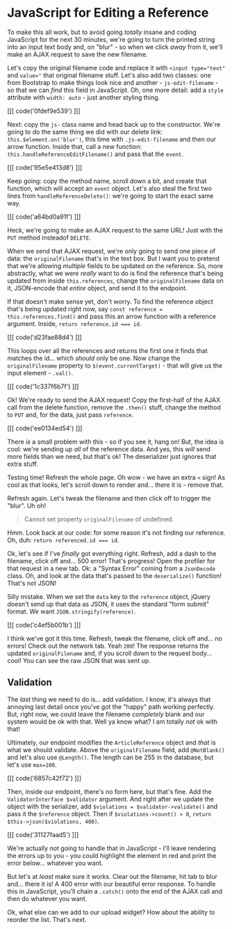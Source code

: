 # JavaScript for Editing a Reference

To make this all work, but to avoid going *totally* insane and coding JavaScript
for the next 30 minutes, we're going to turn the printed string into an input
text body and, on "blur" - so when we click *away* from it, we'll make an AJAX
request to save the new filename.

Let's copy the original filename code and replace it with
`<input type="text" ` and `value="` that original filename stuff. Let's also
add two classes: one from Bootstrap to make things look nice and another -
`js-edit-filename` - so that we can *find* this field in JavaScript. Oh, one more
detail: add a `style` attribute with `width: auto` - just another styling thing.

[[[ code('0fdef9e539') ]]]

Next: copy the `js-` class name and head back up to the constructor. We're going
to do the same thing we did with our delete link:
`this.$element.on('blur')`, this time with `.js-edit-filename` and then our arrow
function. Inside that, call a new function: `this.handleReferenceEditFilename()`
and pass that the `event`.

[[[ code('95e5e413d8') ]]]

Keep going: copy the method name, scroll down a bit, and create that function,
which will accept an `event` object. Let's also steal the first two lines from
`handleReferenceDelete()`: we're going to start the exact same way. 

[[[ code('a64bd0a91f') ]]]

Heck, we're going to make an AJAX request to the same URL! Just with the `PUT` method 
insteadof `DELETE`.

When we send that AJAX request, we're only going to send one piece of data: the
`originalFilename` that's in the text box. But I want you to pretend that we're
allowing *multiple* fields to be updated on the reference. So, more abstractly,
what we were *really* want to do is find the reference that's being updated from
inside `this.references`, change the `originalFilename` data on it, JSON-encode
that *entire* object, and send it to the endpoint.

If that doesn't make sense yet, don't worry. To find the reference object that's
being updated right now, say `const reference = this.references.find()` and pass
this an arrow function with a reference argument. Inside, `return reference.id === id`.

[[[ code('d23fae88d4') ]]]

This loops over all the references and returns the first one it finds that matches
the id... which *should* only be one. Now change the `originalFilename` property
to `$(event.currentTarget)` - that will give us the input element - `.val()`.

[[[ code('1c337f6b7f') ]]]

Ok! We're ready to send the AJAX request! Copy the first-half of the AJAX call from
the delete function, remove the `.then()` stuff, change the method to `PUT` and,
for the data, just pass `reference`.

[[[ code('ee0134ed54') ]]]

There *is* a small problem with this - so if you see it, hang on! But, the idea
is cool: we're sending up *all* of the reference data. And yes, this *will* send
more fields than we need, but that's ok! The deserializer just ignores that extra
stuff.

Testing time! Refresh the whole page. Oh wow - we have an extra `<` sign! As cool
as that looks, let's scroll down to render and... there it is - remove that.

Refresh again. Let's tweak the filename and then click off to trigger the "blur".
Uh oh!

> Cannot set property `originalFilename` of undefined.

Hmm. Look back at our code: for some reason it's not finding our reference. Oh, duh:
`return referenced.id === id`.

Ok, let's see if I've *finally* got everything right. Refresh, add a dash to the
filename, click off and... 500 error! That's progress! Open the profiler for
that request in a new tab. Ok: a "Syntax Error" coming from a `JsonDecode`
class. Oh, and look at the data that's passed to the `deserialize()` function!
That's not JSON!

Silly mistake. When we set the `data` key to the `reference` object, jQuery doesn't
send up that data as JSON, it uses the standard "form submit" format. *We* want
`JSON.stringify(reference)`.

[[[ code('c4ef5b001b') ]]]

I think we've got it this time. Refresh, tweak the filename, click off and... no
errors! Check out the network tab. Yeah `200`! The response returns the updated
`originalFilename` and, if you scroll down to the request body... cool! You can
see the raw JSON that was sent up.

## Validation

The *last* thing we need to do is... add validation. I know, it's always that annoying
last detail once you've got the "happy" path working perfectly. But, right now,
we could leave the filename *completely* blank and our system would be ok with
that. Well ya know what? I am totally *not* ok with that!

Ultimately, our endpoint modifies the `ArticleReference` object and *that* is
what we should validate. Above the `originalFilename` field, add `@NotBlank()`
and let's also use `@Length()`. The length can be 255 in the database, but let's
use `max=100`. 

[[[ code('6857c42f72') ]]]

Then, inside our endpoint, there's no form here, but that's fine.
Add the `ValidatorInterface $validator` argument. And right after we update the
object with the serializer, add `$violations = $validator->validate()` and pass
it the `$reference` object. Then if `$violations->count() > 0`,
`return $this->json($violations, 400)`.

[[[ code('31127faad5') ]]]

We're actually *not* going to handle that in JavaScript - I'll leave rendering
the errors up to you - you could highlight the element in red and print the error
below... whatever you want.

But let's at *least* make sure it works. Clear out the filename, hit tab to blur
and... there it is! A 400 error with our beautiful error response. To handle this
in JavaScript, you'll chain a `.catch()` onto the end of the AJAX call and then
do whatever you want.

Ok, what else can we add to our upload widget? How about the ability to reorder
the list. That's next.
